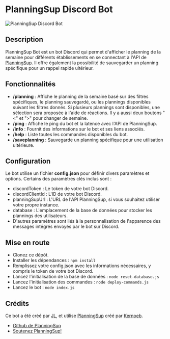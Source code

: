 # PlanningSup Discord Bot

![PlanningSup Discord Bot](https://i.imgur.com/gyKnK9m.png)

## Description
PlanningSup Bot est un bot Discord qui permet d'afficher le planning de la semaine pour différents établissements en se connectant à l'API de [PlanningSup](https://planningsup.app/). Il offre également la possibilité de sauvegarder un planning spécifique pour un rappel rapide ultérieur.

## Fonctionnalités
- **/planning** : Affiche le planning de la semaine basé sur des filtres spécifiques, le planning sauvegardé, ou les plannings disponibles suivant les filtres donnés. Si plusieurs plannings sont disponibles, une sélection sera proposée à l'aide de réactions. Il y a aussi deux boutons "<" et ">" pour changer de semaine.
- **/ping** : Affiche le ping du bot et la latence avec l'API de PlanningSup.
- **/info** : Fournit des informations sur le bot et ses liens associés.
- **/help** : Liste toutes les commandes disponibles du bot.
- **/saveplanning** : Sauvegarde un planning spécifique pour une utilisation ultérieure.

## Configuration
Le bot utilise un fichier **config.json** pour définir divers paramètres et options. Certains des paramètres clés inclus sont :
- discordToken : Le token de votre bot Discord.
- discordClientId : L'ID de votre bot Discord.
- planningSupUrl : L'URL de l'API PlanningSup, si vous souhaitez utiliser votre propre instance.
- database : L'emplacement de la base de données pour stocker les plannings des utilisateurs.
- D'autres paramètres sont liés à la personnalisation de l'apparence des messages intégrés envoyés par le bot sur Discord.

## Mise en route
- Clonez ce dépôt.
- Installer les dépendances : `npm install`
- Remplissez votre config.json avec les informations nécessaires, y compris le token de votre bot Discord.
- Lancez l'initialisation de la base de données : `node reset-database.js`
- Lancez l'initialisation des commandes : `node deploy-commands.js`
- Lancez le bot : `node index.js`

## Crédits
Ce bot a été créé par [JL](https://github.com/JLsquare), et utilise [PlanningSup](https://planningsup.app) créé par [Kernoeb](https://github.com/kernoeb).
- [Github de PlanningSup](https://github.com/kernoeb/planningsup)
- [Soutenez PlanningSup!](https://www.paypal.com/paypalme/kernoeb)